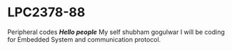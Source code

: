 # LPC2378-88
Peripheral  codes
***Hello people***
My self shubham gogulwar I will be coding for Embedded System and communication protocol. 
